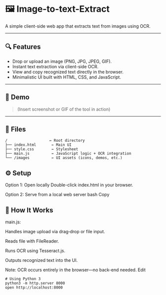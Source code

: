 # 🖼️ Image-to-text-Extract

A simple client-side web app that extracts text from images using OCR.

---

## 🔍 Features

- Drop or upload an image (PNG, JPG, JPEG, GIF).
- Instant text extraction via client-side OCR.
- View and copy recognized text directly in the browser.
- Minimalistic UI built with HTML, CSS, and JavaScript.

---

## 🚀 Demo

> (Insert screenshot or GIF of the tool in action)

---

## 🧩 Files

```text
/                   ← Root directory
├── index.html       ← Main UI
├── style.css        ← Stylesheet
├── main.js          ← JavaScript logic + OCR integration
└── /images          ← UI assets (icons, demos, etc.)
```

## ⚙️ Setup
Option 1: Open locally
Double-click index.html in your browser.

Option 2: Serve from a local web server
bash
Copy

## 🧠 How It Works
main.js:

Handles image upload via drag‑drop or file input.

Reads file with FileReader.

Runs OCR using Tesseract.js.

Outputs recognized text into the UI.

Note: OCR occurs entirely in the browser—no back-end needed.
Edit
```
# Using Python 3
python3 -m http.server 8000
open http://localhost:8000
```

